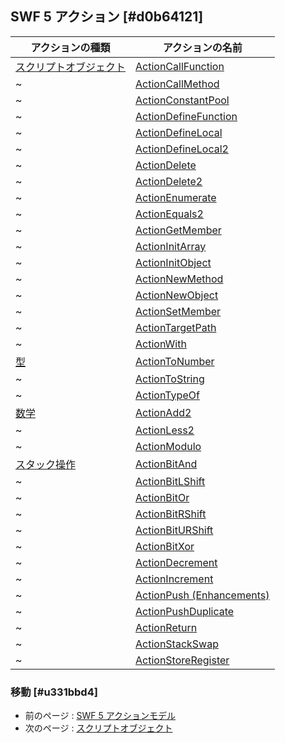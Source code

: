 ## SWF 5 アクション [#d0b64121]

|アクションの種類|アクションの名前|
| --- | --- |
|[スクリプトオブジェクト](アクション_SWF_5_アクションモデル_スクリプトオブジェクト)|[ActionCallFunction](アクション_SWF_5_アクションモデル_スクリプトオブジェクト#ActionCallFunction)|
|~|[ActionCallMethod](アクション_SWF_5_アクションモデル_スクリプトオブジェクト#ActionCallMethod)|
|~|[ActionConstantPool](アクション_SWF_5_アクションモデル_スクリプトオブジェクト#ActionConstantPool)|
|~|[ActionDefineFunction](アクション_SWF_5_アクションモデル_スクリプトオブジェクト#ActionDefineFunction)|
|~|[ActionDefineLocal](アクション_SWF_5_アクションモデル_スクリプトオブジェクト#ActionDefineLocal)|
|~|[ActionDefineLocal2](アクション_SWF_5_アクションモデル_スクリプトオブジェクト#ActionDefineLocal2)|
|~|[ActionDelete](アクション_SWF_5_アクションモデル_スクリプトオブジェクト#ActionDelete)|
|~|[ActionDelete2](アクション_SWF_5_アクションモデル_スクリプトオブジェクト#ActionDelete2)|
|~|[ActionEnumerate](アクション_SWF_5_アクションモデル_スクリプトオブジェクト#ActionEnumerate)|
|~|[ActionEquals2](アクション_SWF_5_アクションモデル_スクリプトオブジェクト#ActionEquals2)|
|~|[ActionGetMember](アクション_SWF_5_アクションモデル_スクリプトオブジェクト#ActionGetMember)|
|~|[ActionInitArray](アクション_SWF_5_アクションモデル_スクリプトオブジェクト#ActionInitArray)|
|~|[ActionInitObject](アクション_SWF_5_アクションモデル_スクリプトオブジェクト#ActionInitObject)|
|~|[ActionNewMethod](アクション_SWF_5_アクションモデル_スクリプトオブジェクト#ActionNewMethod)|
|~|[ActionNewObject](アクション_SWF_5_アクションモデル_スクリプトオブジェクト#ActionNewObject)|
|~|[ActionSetMember](アクション_SWF_5_アクションモデル_スクリプトオブジェクト#ActionSetMember)|
|~|[ActionTargetPath](アクション_SWF_5_アクションモデル_スクリプトオブジェクト#ActionTargetPath)|
|~|[ActionWith](アクション_SWF_5_アクションモデル_スクリプトオブジェクト#ActionWith)|
|[型](アクション_SWF_5_アクションモデル_型)|[ActionToNumber](アクション_SWF_5_アクションモデル_型#ActionToNumber)|
|~|[ActionToString](アクション_SWF_5_アクションモデル_型#ActionToString)|
|~|[ActionTypeOf](アクション_SWF_5_アクションモデル_型#ActionTypeOf)|
|[数学](アクション_SWF_5_アクションモデル_数学)|[ActionAdd2](アクション_SWF_5_アクションモデル_数学#ActionAdd2)|
|~|[ActionLess2](アクション_SWF_5_アクションモデル_数学#ActionLess2)|
|~|[ActionModulo](アクション_SWF_5_アクションモデル_数学#ActionModulo)|
|[スタック操作](アクション_SWF_5_アクションモデル_スタック操作)|[ActionBitAnd](アクション_SWF_5_アクションモデル_スタック操作#ActionBitAnd)|
|~|[ActionBitLShift](アクション_SWF_5_アクションモデル_スタック操作#ActionBitLShift)|
|~|[ActionBitOr](アクション_SWF_5_アクションモデル_スタック操作#ActionBitOr)|
|~|[ActionBitRShift](アクション_SWF_5_アクションモデル_スタック操作#ActionBitRShift)|
|~|[ActionBitURShift](アクション_SWF_5_アクションモデル_スタック操作#ActionBitURShift)|
|~|[ActionBitXor](アクション_SWF_5_アクションモデル_スタック操作#ActionBitXor)|
|~|[ActionDecrement](アクション_SWF_5_アクションモデル_スタック操作#ActionDecrement)|
|~|[ActionIncrement](アクション_SWF_5_アクションモデル_スタック操作#ActionIncrement)|
|~|[ActionPush (Enhancements)](アクション_SWF_5_アクションモデル_スタック操作#ActionPush)|
|~|[ActionPushDuplicate](アクション_SWF_5_アクションモデル_スタック操作#ActionPushDuplicate)|
|~|[ActionReturn](アクション_SWF_5_アクションモデル_スタック操作#ActionReturn)|
|~|[ActionStackSwap](アクション_SWF_5_アクションモデル_スタック操作#ActionStackSwap)|
|~|[ActionStoreRegister](アクション_SWF_5_アクションモデル_スタック操作#ActionStoreRegister)|

### 移動 [#u331bbd4]
* 前のページ : [SWF 5 アクションモデル](アクション_SWF_5_アクションモデル)
* 次のページ : [スクリプトオブジェクト](アクション_SWF_5_アクションモデル_スクリプトオブジェクト)
